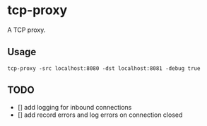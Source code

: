 # tcp-proxy

A TCP proxy.

## Usage
`tcp-proxy -src localhost:8080 -dst localhost:8081 -debug true`

## TODO

- [] add logging for inbound connections
- [] add record errors and log errors on connection closed
